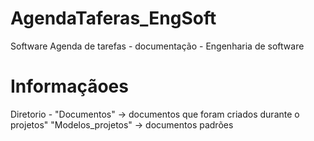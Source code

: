 # AgendaTaferas_EngSoft
Software Agenda de tarefas - documentação - Engenharia de software

# Informaçãoes

Diretorio - "Documentos" -> documentos que foram criados durante o projetos"
	    "Modelos_projetos" -> documentos padrões
	    
